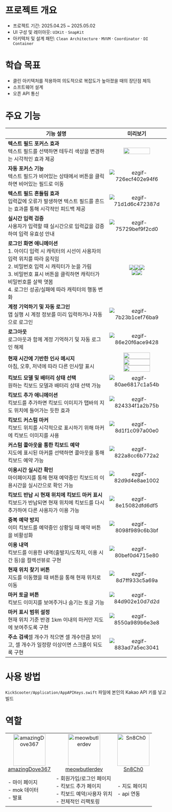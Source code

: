 # 프로젝트 개요
- 프로젝트 기간: 2025.04.25 ~ 2025.05.02
- UI 구성 및 레이아웃: `UIKit` · `SnapKit`
- 아키텍처 및 설계 패턴: `Clean Architecture` · `MVVM` · `Coordinator` · `DI Container`
# 학습 목표
- 클린 아키텍처를 적용하여 의도적으로 복잡도가 높아졌을 때의 장단점 체득
- 소프트웨어 설계
- 오픈 API 통신

# 주요 기능
|기능 설명|미리보기|
|---|:---:|
|**텍스트 필드 포커스 효과**<br>텍스트 필드를 선택하면 테두리 색상을 변경하는 시각적인 효과 제공|<img src="https://github.com/user-attachments/assets/2c53c62b-c8c7-46c6-a58a-6c1737292462" style="width: 70%; height: auto;">|
|**자동 포커스 기능**<br>텍스트 필드가 비어있는 상태에서 버튼을 클릭하면 비어있는 필드로 이동|![ezgif-726ecf402e94f6](https://github.com/user-attachments/assets/bc42f6c5-2695-47a0-8bb9-9f86284c808d)|
|**텍스트 필드 흔들림 효과**<br>입력값에 오류가 발생하면 텍스트 필드를 흔드는 효과를 통해 시각적인 피드백 제공|![ezgif-71d1d6c472387d](https://github.com/user-attachments/assets/787c21ae-e993-4f61-8b0c-2ff4ee108481)|
|**실시간 입력 검증**<br>사용자가 입력할 떄 실시간으로 입력값을 검증하여 입력 유효성 안내|![ezgif-75729bef9f2cd0](https://github.com/user-attachments/assets/9f3aee78-7f6c-4a9b-86fb-a0c403f2f86c)|
|**로그인 화면 애니메이션**<br>1. 아이디 입력 시 캐릭터의 시선이 사용자의 입력 위치를 따라 움직임<br>2. 비밀번호 입력 시 캐릭터가 눈을 가림<br>3. 비밀번호 표시 버튼을 클릭하면 캐릭터가 비밀번호를 살짝 엿봄<br>4. 로그인 성공/실패에 따라 캐릭터의 행동 변화|<div align="center"><img src="https://github.com/user-attachments/assets/35e63e1a-b96b-4f45-980c-fb111eabd56f"><img src="https://github.com/user-attachments/assets/9ca1f35b-fa2a-4081-b036-34f295cfe0db"><img src="https://github.com/user-attachments/assets/2cb9b530-111c-4ed2-ba5f-c25ccbdcd1e9"><br><img src="https://github.com/user-attachments/assets/a5fa2f44-3953-4491-9bf5-8669cc43679b"><img src="https://github.com/user-attachments/assets/19cd592b-e664-41d3-8838-e4331d7210ec"></div>|
|**계정 기억하기 및 자동 로그인**<br>앱 실행 시 계정 정보를 미리 입력하거나 자동으로 로그인|![ezgif-7b23b1cef76ba9](https://github.com/user-attachments/assets/63c9fb9d-0713-4b77-94f4-c4a842ffb3e4)|
|**로그아웃**<br>로그아웃과 함께 계정 기억하기 및 자동 로그인 해제|![ezgif-86e20f6ace9428](https://github.com/user-attachments/assets/7763407a-e48f-4dfa-8aec-0e98ea3be152)|
|**현재 시간에 기반한 인사 메시지**<br>아침, 오후, 저녁에 따라 다른 인사말 표시|<img src="https://github.com/user-attachments/assets/4d0c5925-02ff-4c29-adf3-4bd0b7813e60" style="width: 70%; height: auto;"><img src="https://github.com/user-attachments/assets/5f810c68-b6a4-4db0-9490-40041fc25a9a" style="width: 70%; height: auto;"><img src="https://github.com/user-attachments/assets/a4d84444-4b31-4673-8b8d-fbf6fe5e0748" style="width: 70%; height: auto;">|
|**킥보드 모델 및 배터리 상태 선택**<br>원하는 킥보드 모델과 배터리 상태 선택 가능|![ezgif-80ae6817c1a54b](https://github.com/user-attachments/assets/2bdb8f38-6209-4878-9a73-6b62c02fafbb)|
|**킥보드 추가 애니메이션**<br>킥보드를 추가하면 킥보드 이미지가 탭바의 지도 위치에 들어가는 듯한 효과|![ezgif-824334f1a2b75b](https://github.com/user-attachments/assets/a35ab512-571d-4660-b9fa-2261e6ce5a6d)|
|**킥보드 커스텀 마커**<br>킥보드 위치를 시각적으로 표시하기 위해 마커에 킥보드 이미지를 사용|![ezgif-8d1f1c097a00e0](https://github.com/user-attachments/assets/4117460c-d361-4b78-a2c1-92cd55d3ec7a)|
|**커스텀 콜아웃을 통한 킥보드 예약**<br>지도에 표시된 마커를 선택하면 콜아웃을 통해 킥보드 예약 가능|![ezgif-822a8cc6b772a2](https://github.com/user-attachments/assets/1200cb64-d9f3-4f98-9111-560c78914a6a)|
|**이용시간 실시간 확인**<br>마이페이지를 통해 현재 예약중인 킥보드의 이용시간을 실시간으로 확인 가능|![ezgif-82d9d4e8ae1002](https://github.com/user-attachments/assets/7b7d4fa0-7c72-41a2-a627-9ff747a53995)|
|**킥보드 반납 시 현재 위치에 킥보드 마커 표시**<br>킥보드가 반납되면 현재 위치에 킥보드를 다시 추가하여 다른 사용자가 이용 가능|![ezgif-8e15082dfd6df5](https://github.com/user-attachments/assets/ef986922-fa6e-4685-90e2-7d3353a52137)|
|**중복 예약 방지**<br>이미 킥보드를 예약중인 상황일 때 예약 버튼을 비활성화|![ezgif-8098f989c6b3bf](https://github.com/user-attachments/assets/4b800079-8587-4cfb-859d-e79aef4ba5d2)|
|**이용 내역**<br>킥보드를 이용한 내역(출발지/도착지, 이용 시간 등)을 컬렉션뷰로 구현|![ezgif-80bef0d4715e80](https://github.com/user-attachments/assets/8f3f83d9-9119-4c26-aae1-7f0255d57b75)|
|**현재 위치 찾기 버튼**<br>지도를 이동했을 때 버튼을 통해 현재 위치로 이동|![ezgif-8d7ff933c5a69a](https://github.com/user-attachments/assets/f273550a-b4e6-4c38-961c-75ff1d9a1c8f)|
|**마커 토글 버튼**<br>킥보드 이미지를 보여주거나 숨기는 토글 기능|![ezgif-84d902e10d7d2d](https://github.com/user-attachments/assets/af0476f7-e188-4777-96db-37184b5de272)|
|**마커 표시 범위 설정**<br>현재 위치 기준 반경 1km 이내의 마커만 지도에 보여주도록 구현|![ezgif-8550a989b6e3e8](https://github.com/user-attachments/assets/d27eda56-21d0-43ea-aa21-e9ad6c3ab5bf)|
|**주소 검색**셀 개수가 적으면 셀 개수만큼 보이고, 셀 개수가 일정량 이상이면 스크롤이 되도록 구현|![ezgif-883ad7a5ec3041](https://github.com/user-attachments/assets/262bcb7c-3c1c-4893-bf9d-9c8ecc741c5c)|

# 사용 방법
`KickScooter/Application/AppAPIKeys.swift` 파일에 본인의 Kakao API 키를 넣고 빌드

# 역할
<table>
  <tr align="center">
    <td><a href="https://github.com/amazingDove367"><img width="100" src="https://github.com/amazingDove367.png" alt="amazingDove367"/><br/>amazingDove367</a></td>
    <td><a href="https://github.com/meowbutlerdev"><img width="100" src="https://github.com/meowbutlerdev.png" alt="meowbutlerdev"/><br/>meowbutlerdev</a></td>
    <td><a href="https://github.com/Sn8Ch0"><img width="100" src="https://github.com/Sn8Ch0.png" alt="Sn8Ch0"/><br/>Sn8Ch0</a></td>
  </tr>
  <tr>
    <td>- 마이 페이지<br>- mok 데이터<br>- 발표</td>
    <td>- 회원가입/로그인 페이지<br>- 킥보드 추가 페이지<br>- 킥보드 예약/사용자 위치<br>- 전체적인 리팩토링</td>
    <td>- 지도 페이지<br>- api 연동</td>
  </tr>
</table>
